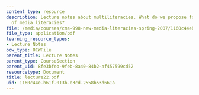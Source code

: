 ```yaml
---
content_type: resource
description: Lecture notes about multiliteracies. What do we propose for the future
  of media literacies?
file: /media/courses/cms-998-new-media-literacies-spring-2007/1160c44eb61f013be3cd2558b53d661a_lecture22.pdf
file_type: application/pdf
learning_resource_types:
- Lecture Notes
ocw_type: OCWFile
parent_title: Lecture Notes
parent_type: CourseSection
parent_uid: 8fe3bfeb-9feb-8a40-84b2-af457599cd52
resourcetype: Document
title: lecture22.pdf
uid: 1160c44e-b61f-013b-e3cd-2558b53d661a
---
```

